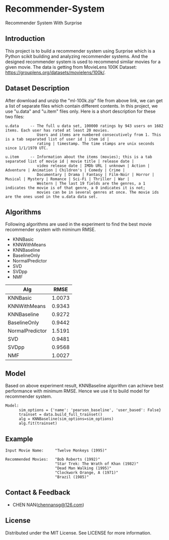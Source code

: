 # Recommender-System
Recommender System With Surprise

## Introduction
This project is to build a recommender system using Surprise which is a Python scikit building and analyzing recommender systems. And the designed recommender system is used to recommend similar movies for a given movie. The data is getting from MovieLens 100K Dataset: https://grouplens.org/datasets/movielens/100k/.

## Dataset Description
After download and unzip the "ml-100k.zip" file from above link, we can get a list of separate files which contain different contents. In this project, we use "u.data" and "u.item" files only. Here is a short description for these two files:
```
u.data     -- The full u data set, 100000 ratings by 943 users on 1682 items. Each user has rated at least 20 movies. 
              Users and items are numbered consecutively from 1. This is a tab separated list of user id | item id | 
              rating | timestamp. The time stamps are unix seconds since 1/1/1970 UTC.
```
```
u.item     -- Information about the items (movies); this is a tab separated list of movie id | movie title | release date | 
              video release date | IMDb URL | unknown | Action | Adventure | Animation | Children's | Comedy | Crime | 
              Documentary | Drama | Fantasy | Film-Noir | Horror | Musical | Mystery | Romance | Sci-Fi | Thriller | War | 
              Western | The last 19 fields are the genres, a 1 indicates the movie is of that genre, a 0 indicates it is not;
              movies can be in several genres at once. The movie ids are the ones used in the u.data data set.
```

## Algorithms
Following algorithms are used in the experiment to find the best movie recommender system with miminum RMSE.
* KNNBasic
* KNNWithMeans
* KNNBaseline
* BaselineOnly
* NormalPredictor
* SVD
* SVDpp
* NMF

|      Alg            |     RMSE      |
| -------------       | ------------- |
|   KNNBasic          |    1.0073     |
|   KNNWithMeans      |    0.9343     |
|   KNNBaseline       |    0.9272     |
|   BaselineOnly      |    0.9442     |
|   NormalPredictor   |    1.5191     |
|   SVD               |    0.9481     |
|   SVDpp             |    0.9568     |
|   NMF               |    1.0027     |

## Model
Based on above experiment result, KNNBaseline algorithm can achieve best performance with minimum RMSE. Hence we use it to build model for recommender system.
```
Model:
      sim_options = {'name': 'pearson_baseline', 'user_based': False}
      trainset = data.build_full_trainset()
      alg = KNNBaseline(sim_options=sim_options)
      alg.fit(trainset)
```

## Example
```
Input Movie Name:     "Twelve Monkeys (1995)"

Recommended Movies:   "Bob Roberts (1992)"
                      "Star Trek: The Wrath of Khan (1982)"
                      "Dead Man Walking (1995)"
                      "Clockwork Orange, A (1971)"
                      "Brazil (1985)"
```

## Contact & Feedback

  - CHEN NAN(chennansg@126.com)

## License
Distributed under the MIT License. See LICENSE for more information.
                      
